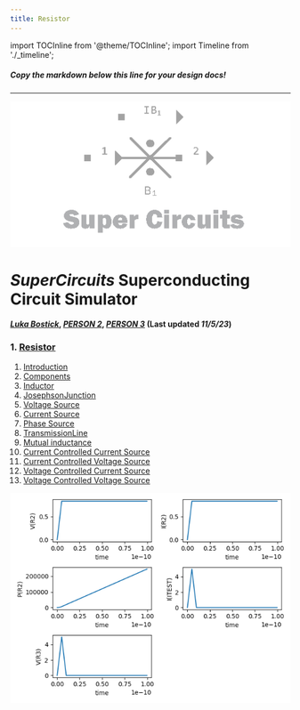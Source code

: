 ```yaml
---
title: Resistor
---
```



import TOCInline from '@theme/TOCInline';
import Timeline from './_timeline';


##### Copy the markdown below this line for your design docs!
---


![A quick mockup of what the area might look like](/img/external_image.png)

# *SuperCircuits* Superconducting Circuit Simulator
#### *[Luka Bostick](https://github.com/LukaBostick)*, *[PERSON 2](https://github.com/Person2)*, *[PERSON 3](https://github.com/Person3)* (Last updated *11/5/23*)


 ###   1. [Resistor](#Resistor)

1. [Introduction](#introduction)
2. [Components](#Components)
1. [Inductor](#Inductor)
1. [JosephsonJunction](#JosephsonJunction)
1. [Voltage Source](#VoltageSource)
1. [Current Source](#CurrentSource)
1. [Phase Source](#PhaseSource)
1. [TransmissionLine](#TransmissionLine)
1. [Mutual inductance](#Mutualinductance)
1. [Current Controlled Current Source](#CurrentControlledCurrentSource)
1. [Current Controlled Voltage Source](#CurrentControlledVoltageSource)
1. [Voltage Controlled Current Source](#VoltageControlledCurrentSource)
1. [Voltage Controlled Voltage Source](#VoltageControlledVoltageSource)


![A quick mockup of what the area might look like](/img/resistor_figure.png)
